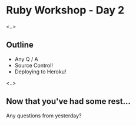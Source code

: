 # Ruby Workshop - Day 2

<..>

## Outline

* Any Q / A
* Source Control!
* Deploying to Heroku!

<..>

## Now that you've had some rest...

Any questions from yesterday?
